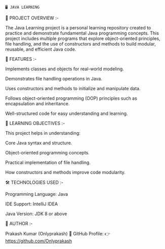                                                                                 🖥️ JAVA LEARNING 

📘 PROJECT OVERVIEW :-

The Java Learning project is a personal learning repository created to practice and demonstrate fundamental Java programming concepts.
This project includes multiple programs that explore object-oriented principles, file handling, and the use of constructors and methods to build modular, reusable, and efficient Java code.

🚀 FEATURES :-

Implements classes and objects for real-world modeling.

Demonstrates file handling operations in Java.

Uses constructors and methods to initialize and manipulate data.

Follows object-oriented programming (OOP) principles such as encapsulation and inheritance.

Well-structured code for easy understanding and learning.

🧠 LEARNING OBJECTIVES :-

This project helps in understanding:

Core Java syntax and structure.

Object-oriented programming concepts.

Practical implementation of file handling.

How constructors and methods improve code modularity.

🛠️ TECHNOLOGIES USED :-

Programming Language: Java

IDE Support: IntelliJ IDEA

Java Version: JDK 8 or above

👤 AUTHOR :-

Prakash Kumar (Onlyprakash)
📎 GitHub Profile:
👉 https://github.com/Onlyprakash
